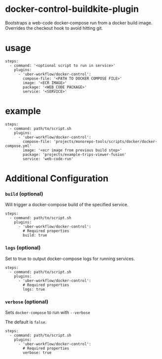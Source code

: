 # docker-control-buildkite-plugin

Bootstraps a web-code docker-compose run from a docker build image. Overrides the checkout hook to avoid hitting git.

# usage

```
steps:
  - command: '<optional script to run in service>'
    plugins:
      - 'uber-workflow/docker-control':
        compose-file: '<PATH TO DOCKER COMPOSE FILE>'
        image: '<ECR IMAGE>'
        package: '<WEB_CODE PACKAGE>'
        service: '<SERVICE>'
```

# example

```
steps:
  - command: path/to/script.sh
    plugins:
      - 'uber-workflow/docker-control':
        compose-file: 'projects/monorepo-tools/scripts/docker/docker-compose.yml'
        image: '<ecr image from previous build step>'
        package: 'projects/example-trips-viewer-fusion'
        service: 'web-code-run'
```

# Additional Configuration

### `build` (optional)

Will trigger a docker-compose build of the specified service.

```
steps:
  - command: path/to/script.sh
    plugins:
      - 'uber-workflow/docker-control':
        # Required properties
        build: true
```

### `logs` (optional)

Set to true to output docker-compose logs for running services.

```
steps:
  - command: path/to/script.sh
    plugins:
      - 'uber-workflow/docker-control':
        # Required properties
        logs: true
```

### `verbose` (optional)

Sets `docker-compose` to run with `--verbose`

The default is `false`.

```
steps:
  - command: path/to/script.sh
    plugins:
      - 'uber-workflow/docker-control':
        # Required properties
        verbose: true
```
